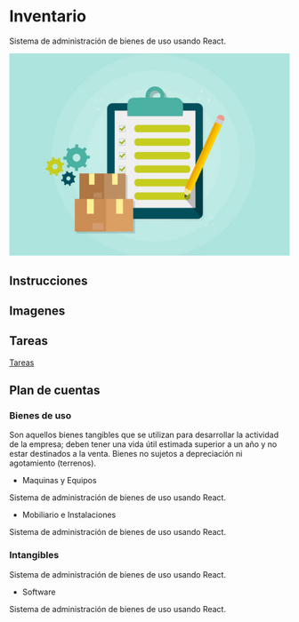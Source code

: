 # Inventario
Sistema de administración de bienes de uso usando React.

![Logo](https://raw.githubusercontent.com/belen15/Inventario/master/Logo.jpg)

## Instrucciones 

## Imagenes

## Tareas
[Tareas](https://raw.githubusercontent.com/belen15/Inventario/master/Tareas.md)

## Plan de cuentas

### Bienes de uso
Son aquellos bienes tangibles que se utilizan para desarrollar la actividad de la empresa; deben tener una vida útil estimada superior a un año y no estar destinados a la venta. Bienes no sujetos a depreciación ni agotamiento (terrenos).

* Maquinas y Equipos

Sistema de administración de bienes de uso usando React.

* Mobiliario e Instalaciones

Sistema de administración de bienes de uso usando React.

### Intangibles

Sistema de administración de bienes de uso usando React.

* Software

Sistema de administración de bienes de uso usando React.
